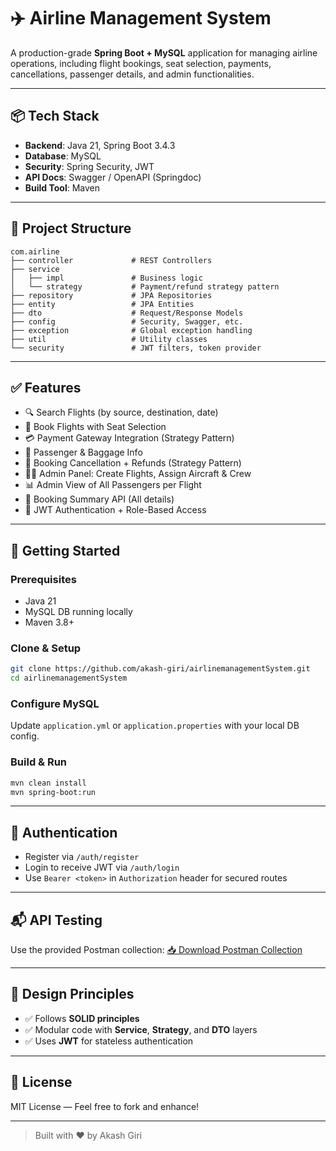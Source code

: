 
# ✈️ Airline Management System

A production-grade **Spring Boot + MySQL** application for managing airline operations, including flight bookings, seat selection, payments, cancellations, passenger details, and admin functionalities.

---

## 📦 Tech Stack

- **Backend**: Java 21, Spring Boot 3.4.3
- **Database**: MySQL
- **Security**: Spring Security, JWT
- **API Docs**: Swagger / OpenAPI (Springdoc)
- **Build Tool**: Maven

---

## 📁 Project Structure

```
com.airline
├── controller             # REST Controllers
├── service
│   ├── impl               # Business logic
│   └── strategy           # Payment/refund strategy pattern
├── repository             # JPA Repositories
├── entity                 # JPA Entities
├── dto                    # Request/Response Models
├── config                 # Security, Swagger, etc.
├── exception              # Global exception handling
├── util                   # Utility classes
└── security               # JWT filters, token provider
```

---

## ✅ Features

- 🔍 Search Flights (by source, destination, date)
- 🛫 Book Flights with Seat Selection
- 💳 Payment Gateway Integration (Strategy Pattern)
- 👥 Passenger & Baggage Info
- 🔄 Booking Cancellation + Refunds (Strategy Pattern)
- 👩‍✈️ Admin Panel: Create Flights, Assign Aircraft & Crew
- 📊 Admin View of All Passengers per Flight
- 🧾 Booking Summary API (All details)
- 🔐 JWT Authentication + Role-Based Access

---

## 🚀 Getting Started

### Prerequisites

- Java 21
- MySQL DB running locally
- Maven 3.8+

### Clone & Setup

```bash
git clone https://github.com/akash-giri/airlinemanagementSystem.git
cd airlinemanagementSystem
```

### Configure MySQL

Update `application.yml` or `application.properties` with your local DB config.

### Build & Run

```bash
mvn clean install
mvn spring-boot:run
```

---

## 🔐 Authentication

- Register via `/auth/register`
- Login to receive JWT via `/auth/login`
- Use `Bearer <token>` in `Authorization` header for secured routes

---

## 📬 API Testing

Use the provided Postman collection: [📥 Download Postman Collection](./Airline_Management_Postman_Collection.json)

---

## 🧠 Design Principles

- ✅ Follows **SOLID principles**
- ✅ Modular code with **Service**, **Strategy**, and **DTO** layers
- ✅ Uses **JWT** for stateless authentication

---

## 📄 License

MIT License — Feel free to fork and enhance!

---

> Built with ❤️ by Akash Giri
